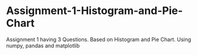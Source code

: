 # Assignment-1-Histogram-and-Pie-Chart
Assignment 1 having 3 Questions. Based on Histogram and Pie Chart. Using numpy, pandas and matplotlib
